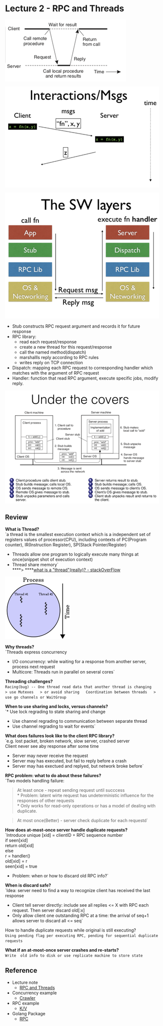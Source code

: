 # Lecture 2 - RPC and Threads

![](../.gitbook/assets/image%20%2812%29.png)

![](../.gitbook/assets/image%20%2815%29.png)



![](../.gitbook/assets/image%20%2813%29.png)

* Stub constructs RPC request argument and records it for future response
* RPC library: 
  * read each request/response
  * create a new thread for this request/response
  * call the named method\(dispatch\)
  * marshallls  reply according to RPC rules
  * writes reply on TCP connection
* Dispatch: mapping each RPC request to corresponding handler which matches with the argument of RPC request
* Handler: function that read RPC argument, execute specific jobs, modify reply.

![](../.gitbook/assets/image%20%284%29.png)

## Review

**What is Thread?**  
`a thread is the smallest execution context which is a independent set of registers values of  processor(CPU), including contexts of PC(Program counter), IR(Instruction Register), SP(Stack Pointer/Register)  
* Threads allow one program to logically execute many things at once(snippet shot of execution context)  
* Thread share memory`  
****&gt; ****[what is a "thread"\(really\)? - stackOverFlow](https://stackoverflow.com/questions/5201852/what-is-a-thread-really)

![A process\(execution context\) with two threads of execution, running on one processor](../.gitbook/assets/image%20%287%29.png)

**Why threads?**  
`Threads express concurrency  
* I/O concurrency: while waiting for a response from another server, process next request  
* Multicore: Threads run in parallel on several cores` 

**Threading challenges?**  
`Racing(bug) -- One thread read data that another thread is changing  
    > use Mutexes  
    > or avoid sharing  
Coordination between threads  
    > use go channels or WaitGroup`

**When to use sharing and locks, versus channels?**  
`* Use lock regrading to state sharing and change  
* Use channel regrading to communication between separate thread  
* Use channel regrading to wait for events`

**What does failures look like to the client RPC library?**  
`e.g. lost packet, broken network, slow server, crashed server  
Client never see aby response after some time  
* Server may never receive the request  
* Server may has executed, but fail to reply before a crash  
* Server may has exectued and replyed, but network broke before`

**RPC problem: what to do about these failures?**  
`Two models handling failure:  
> At least once - repeat sending request until succcess  
    * Problem: latent wirte request has undeterministic influence for the responses of other requests  
    * Only works for read-only operations or has a model of dealing with duplicate.  
  
> At most once(Better) - server check duplicate for each requestd`

**How does at-most-once server handle duplicate requests?**  
`Introduce unique [xid] = clientID + RPC sequence number  
if seen[xid]   
    return old[xid]  
else   
    r = handler()  
    old[xid] = r  
    seen[xid] = true  
* Problem: when or how to discard old RPC info?`

**When is discard safe?**  
`Idea: server need to find a way to recognize client has received the last response  
* Client tell server directly: include see all replies <= X with RPC each request. Then server discard old[:x]  
* Only allow client one outstanding RPC at a time: the arrival of seq+1 allows server to discard all <= seq`

How to handle duplicate requests while original is still executing?  
`Using pending flag per executing RPC, pending for sequential duplicate requests`

**What if an at-most-once server crashes and re-starts?**  
`Write  old info to disk or use replicate machine to store state`

## Reference

* Lecture note
  * [RPC and Threads](https://pdos.csail.mit.edu/6.824/notes/l-rpc.txt)
* Concurrency example
  * [Crawler](https://pdos.csail.mit.edu/6.824/notes/crawler.go)
* RPC example
  * [K/V](https://pdos.csail.mit.edu/6.824/notes/kv.go)
* Golang Package
  * [RPC](https://golang.org/pkg/net/rpc/)



